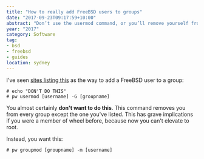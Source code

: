 ```yaml
---
title: "How to really add FreeBSD users to groups"
date: "2017-09-23T09:17:59+10:00"
abstract: "Don’t use the usermod command, or you’ll remove yourself from every other group!"
year: "2017"
category: Software
tag:
- bsd
- freebsd
- guides
location: sydney
---
```

I've seen [sites listing this] as the way to add a FreeBSD user to a group:

    # echo "DON'T DO THIS"
    # pw usermod [username] -G [groupname]

You almost certainly **don't want to do this**. This command removes you from every group except the one you've listed. This has grave implications if you were a member of wheel before, because now you can't elevate to root.

Instead, you want this:

    # pw groupmod [groupname] -m [username]

[sites listing this]: https://www.cyberciti.biz/faq/freebsd-add-a-user-to-group/

